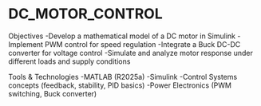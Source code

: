 # DC_MOTOR_CONTROL
Objectives
-Develop a mathematical model of a DC motor in Simulink
-Implement PWM control for speed regulation
-Integrate a Buck DC-DC converter for voltage control
-Simulate and analyze motor response under different loads and supply conditions

Tools & Technologies
-MATLAB (R2025a)
-Simulink
-Control Systems concepts (feedback, stability, PID basics)
-Power Electronics (PWM switching, Buck converter)




